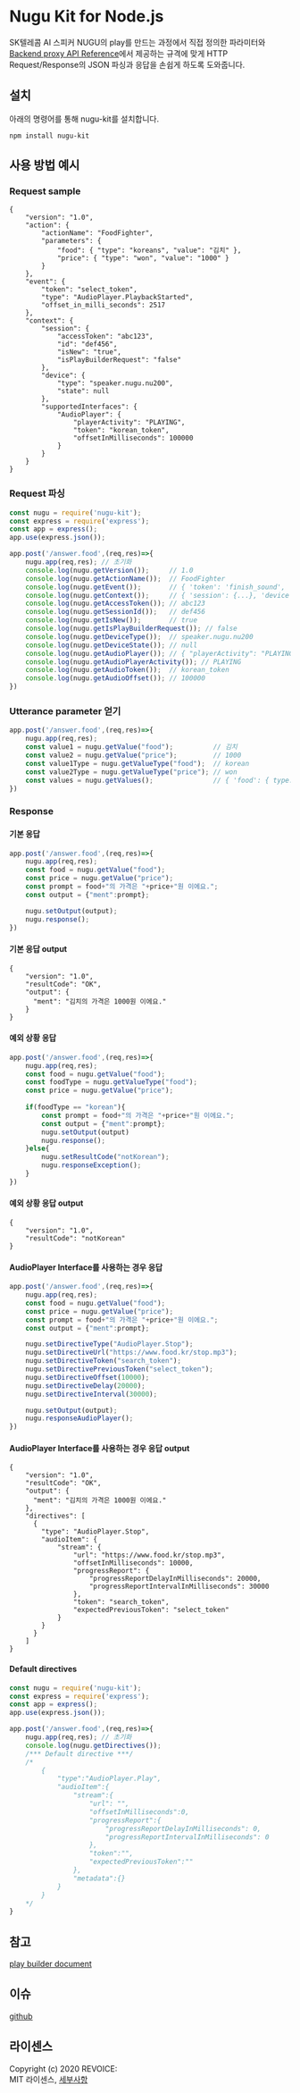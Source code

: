 # Nugu Kit for Node.js
SK텔레콤 AI 스피커 NUGU의 play를 만드는 과정에서 직접 정의한 파라미터와 [Backend proxy API Reference](https://developers-doc.nugu.co.kr/nugu-play/create-plays-with-play-builder/use-backend-proxy/backend-proxy-api-reference)에서 제공하는 규격에 맞게 HTTP Request/Response의 JSON 파싱과 응답을 손쉽게 하도록 도와줍니다. 
## 설치
아래의 명령어를 통해 nugu-kit를 설치합니다.
``` 
npm install nugu-kit
```
## 사용 방법 예시
### Request sample
```
{
    "version": "1.0",
    "action": {
        "actionName": "FoodFighter",
        "parameters": {
            "food": { "type": "koreans", "value": "김치" },
            "price": { "type": "won", "value": "1000" }
        }
    },
    "event": {
        "token": "select_token",
        "type": "AudioPlayer.PlaybackStarted",
        "offset_in_milli_seconds": 2517
    },
    "context": {
        "session": {
            "accessToken": "abc123",
            "id": "def456",
            "isNew": "true",
            "isPlayBuilderRequest": "false"
        },
        "device": {
            "type": "speaker.nugu.nu200",
            "state": null
        },
        "supportedInterfaces": {
            "AudioPlayer": {
                "playerActivity": "PLAYING",
                "token": "korean_token",
                "offsetInMilliseconds": 100000
            }
        }
    }
}
```
### Request 파싱
```javascript
const nugu = require('nugu-kit');
const express = require('express');
const app = express();
app.use(express.json());

app.post('/answer.food',(req,res)=>{
    nugu.app(req,res); // 초기화
    console.log(nugu.getVersion());     // 1.0 
    console.log(nugu.getActionName());  // FoodFighter
    console.log(nugu.getEvent());       // { 'token': 'finish_sound', 'type': 'AudioPlayer.PlaybackFinished','offset_in_milli_seconds': 2517 }
    console.log(nugu.getContext());     // { 'session': {...}, 'device': {...}, 'supportedInterfaces': {...}  }
    console.log(nugu.getAccessToken()); // abc123
    console.log(nugu.getSessionId());   // def456
    console.log(nugu.getIsNew());       // true
    console.log(nugu.getIsPlayBuilderRequest()); // false
    console.log(nugu.getDeviceType());  // speaker.nugu.nu200
    console.log(nugu.getDeviceState()); // null
    console.log(nugu.getAudioPlayer()); // { "playerActivity": "PLAYING", "token": "korean_token", "offsetInMilliseconds": 100000 }
    console.log(nugu.getAudioPlayerActivity()); // PLAYING
    console.log(nugu.getAudioToken());  // korean_token
    console.log(nugu.getAudioOffset()); // 100000
})
```

### Utterance parameter 얻기
```javascript
app.post('/answer.food',(req,res)=>{
    nugu.app(req,res);
    const value1 = nugu.getValue("food");          // 김치
    const value2 = nugu.getValue("price");         // 1000
    const value1Type = nugu.getValueType("food");  // korean
    const value2Type = nugu.getValueType("price"); // won
    const values = nugu.getValues();               // { 'food': { type: 'korean', value: '김치' }, 'price':{ type: 'won', value: '1000'} }
})
```
### Response
#### 기본 응답 
```javascript
app.post('/answer.food',(req,res)=>{
    nugu.app(req,res);
    const food = nugu.getValue("food");
    const price = nugu.getValue("price");
    const prompt = food+"의 가격은 "+price+"원 이에요.";
    const output = {"ment":prompt};

    nugu.setOutput(output);
    nugu.response();
})
```
#### 기본 응답 output
```
{
    "version": "1.0",
    "resultCode": "OK",
    "output": {
      "ment": "김치의 가격은 1000원 이에요."
    }
}
```

#### 예외 상황 응답
```javascript
app.post('/answer.food',(req,res)=>{
    nugu.app(req,res);
    const food = nugu.getValue("food");
    const foodType = nugu.getValueType("food");
    const price = nugu.getValue("price");
    
    if(foodType == "korean"){
        const prompt = food+"의 가격은 "+price+"원 이에요.";
        const output = {"ment":prompt};
        nugu.setOutput(output)
        nugu.response();
    }else{
        nugu.setResultCode("notKorean");
        nugu.responseException();
    }
})
```
#### 예외 상황 응답 output
```
{
    "version": "1.0",
    "resultCode": "notKorean"
}
```

#### AudioPlayer Interface를 사용하는 경우 응답
```javascript
app.post('/answer.food',(req,res)=>{
    nugu.app(req,res);
    const food = nugu.getValue("food");
    const price = nugu.getValue("price");
    const prompt = food+"의 가격은 "+price+"원 이에요.";
    const output = {"ment":prompt};

    nugu.setDirectiveType("AudioPlayer.Stop");
    nugu.setDirectiveUrl("https://www.food.kr/stop.mp3");
    nugu.setDirectiveToken("search_token");
    nugu.setDirectivePreviousToken("select_token");
    nugu.setDirectiveOffset(10000);
    nugu.setDirectiveDelay(20000);
    nugu.setDirectiveInterval(30000);

    nugu.setOutput(output);
    nugu.responseAudioPlayer();
})
```
#### AudioPlayer Interface를 사용하는 경우 응답 output
```
{
    "version": "1.0",
    "resultCode": "OK",
    "output": {
      "ment": "김치의 가격은 1000원 이에요."
    },
    "directives": [
      {
        "type": "AudioPlayer.Stop",
        "audioItem": {     
            "stream": {
                "url": "https://www.food.kr/stop.mp3",
                "offsetInMilliseconds": 10000,
                "progressReport": {
                    "progressReportDelayInMilliseconds": 20000,
                    "progressReportIntervalInMilliseconds": 30000
                },
                "token": "search_token",
                "expectedPreviousToken": "select_token"
            }
        }
      }
    ]
}
```

#### Default directives
```javascript
const nugu = require('nugu-kit');
const express = require('express');
const app = express();
app.use(express.json());

app.post('/answer.food',(req,res)=>{
    nugu.app(req,res); // 초기화
    console.log(nugu.getDirectives());
    /*** Default directive ***/
    /*   
        {
            "type":"AudioPlayer.Play",
            "audioItem":{
                "stream":{
                    "url": "",
                    "offsetInMilliseconds":0,
                    "progressReport":{
                        "progressReportDelayInMilliseconds": 0,
                        "progressReportIntervalInMilliseconds": 0
                    },
                    "token":"",
                    "expectedPreviousToken":""
                },
                "metadata":{}
            }
        }
    */
}

```
## 참고 
[play builder document](https://developers-doc.nugu.co.kr/)

## 이슈
[github](https://github.com/revoiceStudio/nugu-kit/issues)

## 라이센스
Copyright (c) 2020 REVOICE:  
MIT 라이센스, [세부사항](https://github.com/revoiceStudio/nugu-kit/LICENSE.md)